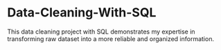 # Data-Cleaning-With-SQL
This data cleaning project with SQL demonstrates my expertise in transforming raw dataset into a more reliable and organized information.
